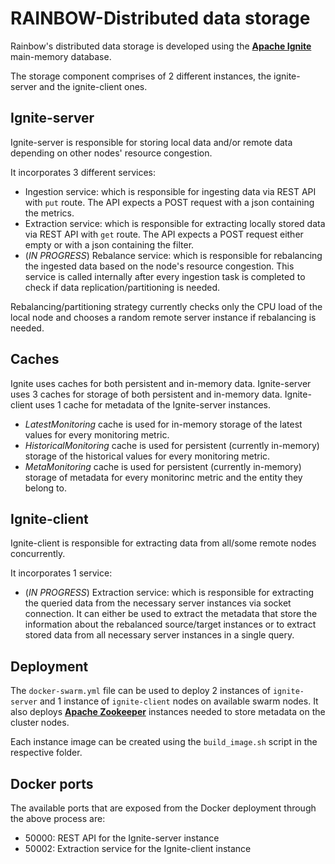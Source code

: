 # RAINBOW-Distributed data storage

Rainbow's distributed data storage is developed using the [**Apache Ignite**](https://ignite.apache.org/) main-memory database.

The storage component comprises of 2 different instances, the ignite-server and the ignite-client ones.

## Ignite-server

Ignite-server is responsible for storing local data and/or remote data depending on other nodes' resource congestion. 

It incorporates 3 different services:

- Ingestion service: which is responsible for ingesting data via REST API with `put` route. The API expects a POST request with a json containing the metrics.
- Extraction service: which is responsible for extracting locally stored data via REST API with `get` route. The API expects a POST request either empty or with a json containing the filter.
- (*IN PROGRESS*) Rebalance service: which is responsible for rebalancing the ingested data based on the node's resource congestion. This service is called internally after every ingestion task is completed to check if data replication/partitioning is needed.  

Rebalancing/partitioning strategy currently checks only the CPU load of the local node and chooses a random remote server instance if rebalancing is needed.

## Caches

Ignite uses caches for both persistent and in-memory data. Ignite-server uses 3 caches for storage of both persistent and in-memory data. Ignite-client uses 1 cache for metadata of the Ignite-server instances.

- *LatestMonitoring* cache is used for in-memory storage of the latest values for every monitoring metric.
- *HistoricalMonitoring* cache is used for persistent (currently in-memory) storage of the historical values for every monitoring metric.
- *MetaMonitoring* cache is used for persistent (currently in-memory) storage of metadata for every monitorinc metric and the entity they belong to.


## Ignite-client

Ignite-client is responsible for extracting data from all/some remote nodes concurrently. 

It incorporates 1 service: 

- (*IN PROGRESS*) Extraction service: which is responsible for extracting the queried data from the necessary server instances via socket connection. It can either be used to extract the metadata that store the information about the rebalanced source/target instances or to extract stored data from all necessary server instances in a single query. 

## Deployment

The `docker-swarm.yml` file can be used to deploy 2 instances of `ignite-server` and 1 instance of `ignite-client` nodes on available swarm nodes. It also deploys [**Apache Zookeeper**](https://zookeeper.apache.org/) instances needed to store metadata on the cluster nodes.

Each instance image can be created using the `build_image.sh` script in the respective folder.

## Docker ports

The available ports that are exposed from the Docker deployment through the above process are:

- 50000: REST API for the Ignite-server instance
- 50002: Extraction service for the Ignite-client instance
